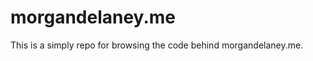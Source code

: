 morgandelaney.me
================

This is a simply repo for browsing the code behind morgandelaney.me.